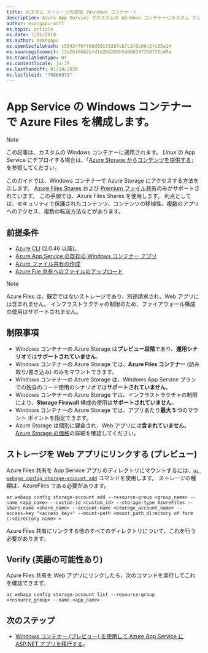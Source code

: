 ```yaml
---
title: カスタム ストレージの追加 (Windows コンテナー)
description: Azure App Service でカスタムの Windows コンテナーにカスタム ネットワーク共有をアタッチする方法について説明します。 アプリ間でのファイルの共有、静的コンテンツのリモート管理、ローカルでのアクセスなどを行います。
author: msangapu-msft
ms.topic: article
ms.date: 7/01/2019
ms.author: msangapu
ms.openlocfilehash: c5543470f790d00158297cb7c3f0c06c5fc05e14
ms.sourcegitcommit: 12a26f6682bfd1e264268b5d866547358728cd9a
ms.translationtype: HT
ms.contentlocale: ja-JP
ms.lasthandoff: 01/10/2020
ms.locfileid: "75866978"
---
```

# <a name="configure-azure-files-in-a-windows-container-on-app-service"></a>App Service の Windows コンテナーで Azure Files を構成します。

> [!NOTE]
> この記事は、カスタムの Windows コンテナーに適用されます。 _Linux_ の App Service にデプロイする場合は、「[Azure Storage からコンテンツを提供する](./containers/how-to-serve-content-from-azure-storage.md)」を参照してください。
>

このガイドでは、Windows コンテナーで Azure Storage にアクセスする方法を示します。 [Azure Files Shares](https://docs.microsoft.com/azure/storage/files/storage-how-to-use-files-cli) および [Premium ファイル共有](https://docs.microsoft.com/azure/storage/files/storage-how-to-create-premium-fileshare)のみがサポートされています。 この手順では、Azure Files Shares を使用します。 利点としては、セキュリティで保護されたコンテンツ、コンテンツの移植性、複数のアプリへのアクセス、複数の転送方法などがあります。

## <a name="prerequisites"></a>前提条件

- [Azure CLI](/cli/azure/install-azure-cli) (2.0.46 以降)。
- [Azure App Service の既存の Windows コンテナー アプリ](https://docs.microsoft.com/azure/app-service/app-service-web-get-started-windows-container)
- [Azure ファイル共有の作成](https://docs.microsoft.com/azure/storage/files/storage-how-to-use-files-cli)
- [Azure File 共有へのファイルのアップロード](https://docs.microsoft.com/azure/storage/files/storage-files-deployment-guide)

> [!NOTE]
> Azure Files は、既定ではないストレージであり、別途請求され、Web アプリには含まれません。 インフラストラクチャの制限のため、ファイアウォール構成の使用はサポートされません。
>

## <a name="limitations"></a>制限事項

- Windows コンテナーの Azure Storage は**プレビュー段階**であり、**運用シナリオ**では**サポートされていません**。
- Windows コンテナーの Azure Storage では、**Azure Files コンテナー** (読み取り/書き込み) のみをマウントできます。
- Windows コンテナーの Azure Storage は、Windows App Service プランでの独自のコード使用のシナリオでは**サポートされていません**。
- Windows コンテナーの Azure Storage では、インフラストラクチャの制限により、**Storage Firewall** 構成の使用は**サポートされていません**。
- Windows コンテナーの Azure Storage では、アプリあたり**最大 5 つ**のマウント ポイントを指定できます。
- Azure Storage は個別に課金され、Web アプリには**含まれていません**。 [Azure Storage の価格](https://azure.microsoft.com/pricing/details/storage)の詳細を確認してください。

## <a name="link-storage-to-your-web-app-preview"></a>ストレージを Web アプリにリンクする (プレビュー)

 Azure Files 共有を App Service アプリのディレクトリにマウントするには、[`az webapp config storage-account add`](https://docs.microsoft.com/cli/azure/webapp/config/storage-account?view=azure-cli-latest#az-webapp-config-storage-account-add) コマンドを使用します。 ストレージの種類は、AzureFiles である必要があります。

```azurecli
az webapp config storage-account add --resource-group <group_name> --name <app_name> --custom-id <custom_id> --storage-type AzureFiles --share-name <share_name> --account-name <storage_account_name> --access-key "<access_key>" --mount-path <mount_path_directory of form c:<directory name> >
```

Azure Files 共有にリンクする他のすべてのディレクトリについて、これを行う必要があります。

## <a name="verify"></a>Verify (英語の可能性あり)

Azure Files 共有を Web アプリにリンクしたら、次のコマンドを実行してこれを確認できます。

```azurecli
az webapp config storage-account list --resource-group <resource_group> --name <app_name>
```

## <a name="next-steps"></a>次のステップ

- [Windows コンテナー (プレビュー) を使用して Azure App Service に ASP.NET アプリを移行する](app-service-web-tutorial-windows-containers-custom-fonts.md)。

